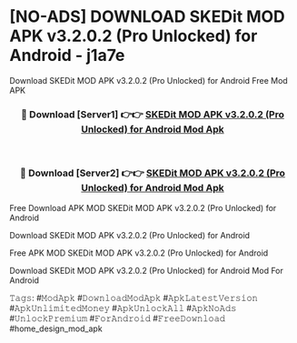 # [NO-ADS] DOWNLOAD SKEDit MOD APK v3.2.0.2 (Pro Unlocked) for Android - j1a7e
Download SKEDit MOD APK v3.2.0.2 (Pro Unlocked) for Android Free Mod APK

<div align="center">
<h3>🔴 Download [Server1] 👉👉 <a href="https://apk-comot.site?title=SKEDit_MOD_APK_v3.2.0.2_(Pro_Unlocked)_for_Android">SKEDit MOD APK v3.2.0.2 (Pro Unlocked) for Android Mod Apk</a></h3><br>

<h3>🔴 Download [Server2] 👉👉 <a href="https://apk-comot.site?title=SKEDit_MOD_APK_v3.2.0.2_(Pro_Unlocked)_for_Android">SKEDit MOD APK v3.2.0.2 (Pro Unlocked) for Android Mod Apk</a></h3>
</div>


Free Download APK MOD SKEDit MOD APK v3.2.0.2 (Pro Unlocked) for Android

Download SKEDit MOD APK v3.2.0.2 (Pro Unlocked) for Android 

Free APK MOD SKEDit MOD APK v3.2.0.2 (Pro Unlocked) for Android 

Download SKEDit MOD APK v3.2.0.2 (Pro Unlocked) for Android Mod For Android

𝚃𝚊𝚐𝚜: #𝙼𝚘𝚍𝙰𝚙𝚔 #𝙳𝚘𝚠𝚗𝚕𝚘𝚊𝚍𝙼𝚘𝚍𝙰𝚙𝚔 #𝙰𝚙𝚔𝙻𝚊𝚝𝚎𝚜𝚝𝚅𝚎𝚛𝚜𝚒𝚘𝚗 #𝙰𝚙𝚔𝚄𝚗𝚕𝚒𝚖𝚒𝚝𝚎𝚍𝙼𝚘𝚗𝚎𝚢 #𝙰𝚙𝚔𝚄𝚗𝚕𝚘𝚌𝚔𝙰𝚕𝚕 #𝙰𝚙𝚔𝙽𝚘𝙰𝚍𝚜 #𝚄𝚗𝚕𝚘𝚌𝚔𝙿𝚛𝚎𝚖𝚒𝚞𝚖 #𝙵𝚘𝚛𝙰𝚗𝚍𝚛𝚘𝚒𝚍 #𝙵𝚛𝚎𝚎𝙳𝚘𝚠𝚗𝚕𝚘𝚊𝚍 #home_design_mod_apk